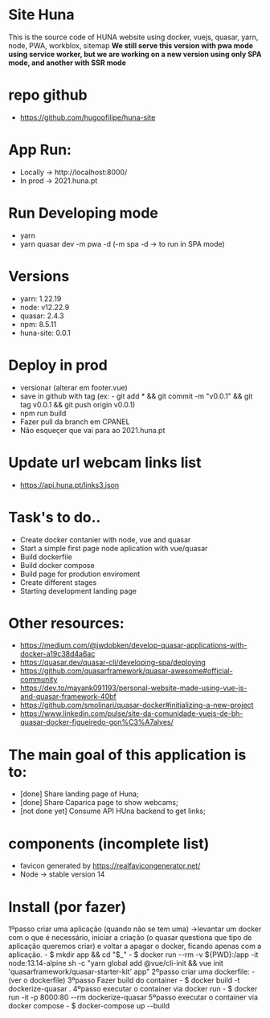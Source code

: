 # Site Huna
This is the source code of HUNA website using docker, vuejs, quasar, yarn, node, PWA, workblox, sitemap
**We still serve this version with pwa mode using service worker, but we are working on a new version using only SPA mode, and another with SSR mode**

# repo github
- https://github.com/hugoofilipe/huna-site

# App Run:
- Locally -> http://localhost:8000/
- In prod -> 2021.huna.pt

# Run Developing mode
- yarn 
- yarn quasar dev -m pwa -d (-m spa -d -> to run in SPA mode)

# Versions
- yarn: 1.22.19
- node: v12.22.9
- quasar: 2.4.3
- npm: 8.5.11
- huna-site: 0.0.1

# Deploy in prod
- versionar (alterar em footer.vue)
- save in github with tag (ex: - git add * && git commit -m "v0.0.1" && git tag v0.0.1 && git push origin v0.0.1)
- npm run build
- Fazer pull da branch em CPANEL
- Não esqueçer que vai para ao 2021.huna.pt

# Update url webcam links list
- https://api.huna.pt/links3.json 

# Task's to do..
- Create docker contanier with node, vue and quasar
- Start a simple first page node aplication with vue/quasar
- Build dockerfile
- Build docker compose
- Build page for prodution enviroment
- Create different stages
- Starting development landing page

# Other resources:
- https://medium.com/@jwdobken/develop-quasar-applications-with-docker-a19c38d4a6ac
- https://quasar.dev/quasar-cli/developing-spa/deploying
- https://github.com/quasarframework/quasar-awesome#official-community
- https://dev.to/mayank091193/personal-website-made-using-vue-js-and-quasar-framework-40bf
- https://github.com/smolinari/quasar-docker#initializing-a-new-project
- https://www.linkedin.com/pulse/site-da-comunidade-vuejs-de-bh-quasar-docker-figueiredo-gon%C3%A7alves/

# The main goal of this application is to:
- [done] Share landing page of Huna;
- [done] Share Caparica page to show webcams;
- [not done yet] Consume API HUna backend to get links;

# components (incomplete list)
- favicon generated by https://realfavicongenerator.net/
- Node -> stable version 14

# Install (por fazer)
1ºpasso criar uma aplicação (quando não se tem uma) ->levantar um docker com o que é necessário, iniciar a criação (o quasar questiona que tipo de aplicação queremos criar) e voltar a apagar o docker, ficando apenas com a aplicação. - $ mkdir app && cd "$\_" - $ docker run --rm -v ${PWD}:/app -it node:13.14-alpine sh -c "yarn global add @vue/cli-init && vue init 'quasarframework/quasar-starter-kit' app"
2ºpasso criar uma dockerfile: - (ver o dockerfile)
3ºpasso Fazer build do container - $ docker build -t dockerize-quasar .
4ºpasso executar o container via docker run - $ docker run -it -p 8000:80 --rm dockerize-quasar
5ºpasso executar o container via docker compose - $ docker-compose up --build
